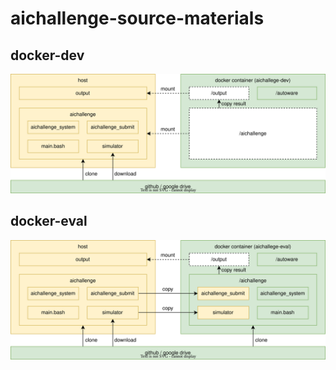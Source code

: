 # aichallenge-source-materials

## docker-dev

![dev](./readme/dev.drawio.svg)

## docker-eval

![eval](./readme/eval.drawio.svg)
